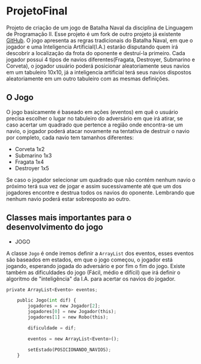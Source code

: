 # ProjetoFinal

Projeto de criação de um jogo de Batalha Naval da disciplina de Linguagem de Programação II. 
Esse projeto é um fork de outro projeto já existente [GitHub](https://github.com/dcampos/Batalha-Naval).
O jogo apresenta as regras tradicionais do Batalha Naval, em que o jogador e uma Inteligencia Artificial(I.A.) estarão disputando quem irá descobrir a localização da frota do oponente e destruí-la primeiro. Cada jogador possui 4 tipos de navios diferentes(Fragata, Destroyer, Submarino e Corveta), o jogador usuário poderá posicionar aleatoriamente seus navios em um tabuleiro 10x10, já a inteligencia artificial terá seus navios dispostos aleatoriamente em um outro tabuleiro com as mesmas definições.

## O Jogo
O jogo basicamente é baseado em ações (eventos) em quê o usuário precisa escolher o lugar no tabuleiro do adversário em que irá atirar, se caso acertar um quadrado que pertence a região onde encontra-se um navio, o jogador poderá atacar novamente na tentativa de destruir o navio por completo, cada navio tem tamanhos diferentes:
 * Corveta 1x2 
 * Submarino 1x3  
 * Fragata 1x4 
 * Destroyer 1x5 

Se caso o jogador selecionar um quadrado que não contém nenhum navio o próximo terá sua vez de jogar e assim sucessivamente até que um dos jogadores encontre e destrua todos os navios do oponente. 
Lembrando que nenhum navio poderá estar sobreoposto ao outro. 

## Classes mais importantes para o desenvolvimento do jogo

* JOGO

A classe ```Jogo``` é onde iremos definir a ```ArrayList``` dos eventos, esses eventos são baseados em estados, em que o jogo começou, o jogador está jogando, esperando jogada do adversário  e por fim o fim do jogo. Existe também as dificuldades do jogo (Fácil, médio e difícil) que irá definir o algoritmo de "inteligência" da I.A. para acertar os navios do jogador.

```python
private ArrayList<Evento> eventos;

    public Jogo(int dif) {
        jogadores = new Jogador[2];
        jogadores[0] = new Jogador(this);
        jogadores[1] = new Robo(this);

        dificuldade = dif;

        eventos = new ArrayList<Evento>();

        setEstado(POSICIONANDO_NAVIOS);
    }
```